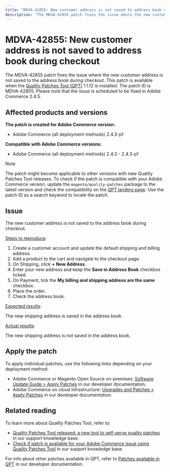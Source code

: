 ```yaml
---
title: "MDVA-42855: New customer address is not saved to address book during checkout "
description: "The MDVA-42855 patch fixes the issue where the new customer address is not saved to the address book during checkout. This patch is available when the [Quality Patches Tool (QPT)](https://support.magento.com/hc/en-us/articles/360047139492) 1.1.12 is installed. The patch ID is MDVA-42855. Please note that the issue is scheduled to be fixed in Adobe Commerce 2.4.5."
---
```


# MDVA-42855: New customer address is not saved to address book during checkout 

The MDVA-42855 patch fixes the issue where the new customer address is not saved to the address book during checkout. This patch is available when the [Quality Patches Tool (QPT)](https://support.magento.com/hc/en-us/articles/360047139492) 1.1.12 is installed. The patch ID is MDVA-42855. Please note that the issue is scheduled to be fixed in Adobe Commerce 2.4.5.

## Affected products and versions

**The patch is created for Adobe Commerce version:**

* Adobe Commerce (all deployment methods) 2.4.3-p1

**Compatible with Adobe Commerce versions:**

* Adobe Commerce (all deployment methods) 2.4.3 - 2.4.3-p1

>[!NOTE]
>
>The patch might become applicable to other versions with new Quality Patches Tool releases. To check if the patch is compatible with your Adobe Commerce version, update the `magento/quality-patches` package to the latest version and check the compatibility on the [QPT landing page](https://devdocs.magento.com/quality-patches/tool.html#patch-grid). Use the patch ID as a search keyword to locate the patch.

## Issue

The new customer address is not saved to the address book during checkout.

<u>Steps to reproduce</u>:

1. Create a customer account and update the default shipping and billing address.
1. Add a product to the cart and navigate to the checkout page.
1. On Shipping, click **+ New Address**.
1. Enter your new address and keep the **Save in Address Book** checkbox ticked.
1. On Payment, tick the **My billing and shipping address are the same** checkbox.
1. Place the order.
1. Check the address book.

<u>Expected results</u>:

The new shipping address is saved in the address book.

<u>Actual results</u>:

The new shipping address is not saved in the address book.

## Apply the patch

To apply individual patches, use the following links depending on your deployment method:

* Adobe Commerce or Magento Open Source on-premises: [Software Update Guide > Apply Patches](https://devdocs.magento.com/guides/v2.4/comp-mgr/patching/mqp.html) in our developer documentation.
* Adobe Commerce on cloud infrastructure: [Upgrades and Patches > Apply Patches](https://devdocs.magento.com/cloud/project/project-patch.html) in our developer documentation.

## Related reading

To learn more about Quality Patches Tool, refer to:

* [Quality Patches Tool released: a new tool to self-serve quality patches](https://support.magento.com/hc/en-us/articles/360047139492) in our support knowledge base.
* [Check if patch is available for your Adobe Commerce issue using Quality Patches Tool](https://support.magento.com/hc/en-us/articles/360047125252) in our support knowledge base.

For info about other patches available in QPT, refer to [Patches available in QPT](https://devdocs.magento.com/quality-patches/tool.html#patch-grid) in our developer documentation.